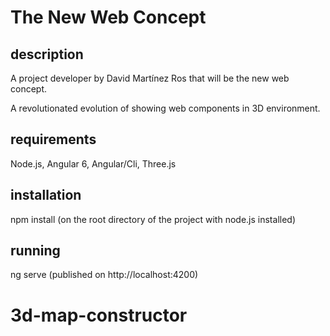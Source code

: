 # The New Web Concept

## description

A project developer by David Martínez Ros that will be the new web concept.

A revolutionated evolution of showing web components in 3D environment.

## requirements

Node.js, Angular 6, Angular/Cli, Three.js

## installation

npm install (on the root directory of the project with node.js installed)

## running

ng serve (published on http://localhost:4200)
# 3d-map-constructor
